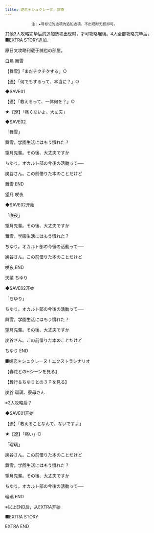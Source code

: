 ```yaml
---
title: 姫恋＊シュクレーヌ！攻略
---
```


                注：★号标记的选项为追加选项，不出现时无视即可。

其他3人攻略完毕后的追加选项出现时，才可攻略瑠璃。4人全部攻略完毕后，■EXTRA STORY追加。

原日文攻略刊载于誠也の部屋。



白鳥 舞雪



【舞雪】「まだチクチクする」○

【遼】「何でもするって、本当に？」○

◆SAVE01

【遼】「教えるって、一体何を？」○

★【遼】「痛くないよ。大丈夫」

◆SAVE02

「舞雪」

舞雪。学園生活にはもう慣れた？

望月先輩。その後、大丈夫ですか

ちゆり。オカルト部の今後の活動って──

炭谷さん。この前借りた本のことだけど



舞雪 END



望月 咲夜



◆SAVE02开始

「咲夜」

望月先輩。その後、大丈夫ですか

舞雪。学園生活にはもう慣れた？

ちゆり。オカルト部の今後の活動って──

炭谷さん。この前借りた本のことだけど



咲夜 END



天菜 ちゆり



◆SAVE02开始

「ちゆり」

ちゆり。オカルト部の今後の活動って──

舞雪。学園生活にはもう慣れた？

望月先輩。その後、大丈夫ですか

炭谷さん。この前借りた本のことだけど



ちゆり END



■姫恋＊シュクレーヌ！エクストラシナリオ

【春花とのHシーンを見る】

【舞行＆ちゆりとの３Ｐを見る】



炭谷 瑠璃、寮母さん



※3人攻略后？

◆SAVE01开始

【遼】「教えることなんて、ないですよ」

★【遼】「痛い」○

「瑠璃」

炭谷さん。この前借りた本のことだけど

舞雪。学園生活にはもう慣れた？

望月先輩。その後、大丈夫ですか

ちゆり。オカルト部の今後の活動って──



瑠璃 END



※以上END后，从EXTRA开始

■EXTRA STORY



EXTRA END


              
